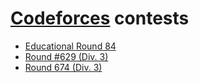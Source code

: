 # [Codeforces](https://codeforces.com/) contests

- [Educational Round 84](1327/)
- [Round #629 (Div. 3)](1328/)
- [Round 674 (Div. 3)](1426/)
